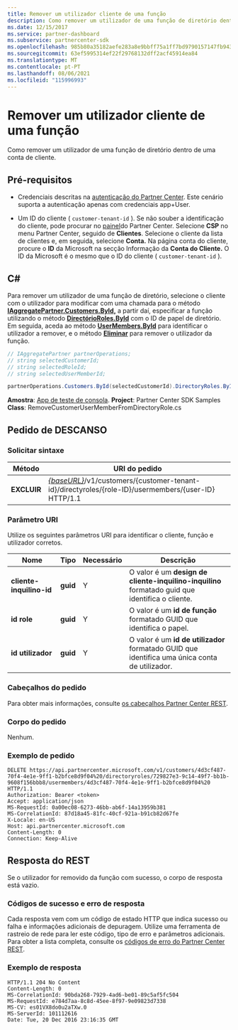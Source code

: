 ```yaml
---
title: Remover um utilizador cliente de uma função
description: Como remover um utilizador de uma função de diretório dentro de uma conta de cliente.
ms.date: 12/15/2017
ms.service: partner-dashboard
ms.subservice: partnercenter-sdk
ms.openlocfilehash: 985b80a35182aefe283a8e9bbff75a1ff7bd9790157147fb943d8b18eb5c5079
ms.sourcegitcommit: 63ef5995314ef22f29768132dff2acf45914ea84
ms.translationtype: MT
ms.contentlocale: pt-PT
ms.lasthandoff: 08/06/2021
ms.locfileid: "115996993"
---
```

# <a name="remove-a-customer-user-from-a-role"></a>Remover um utilizador cliente de uma função

Como remover um utilizador de uma função de diretório dentro de uma conta de cliente.

## <a name="prerequisites"></a>Pré-requisitos

- Credenciais descritas na [autenticação do Partner Center](partner-center-authentication.md). Este cenário suporta a autenticação apenas com credenciais app+User.

- Um ID do cliente ( `customer-tenant-id` ). Se não souber a identificação do cliente, pode procurar no [painel](https://partner.microsoft.com/dashboard)do Partner Center. Selecione **CSP** no menu Partner Center, seguido de **Clientes**. Selecione o cliente da lista de clientes e, em seguida, selecione **Conta.** Na página conta do cliente, procure o **ID** da Microsoft na secção Informação da **Conta do Cliente.** O ID da Microsoft é o mesmo que o ID do cliente ( `customer-tenant-id` ).

## <a name="c"></a>C\#

Para remover um utilizador de uma função de diretório, selecione o cliente com o utilizador para modificar com uma chamada para o método [**IAggregatePartner.Customers.ById,**](/dotnet/api/microsoft.store.partnercenter.customers.icustomercollection.byid) a partir daí, especificar a função utilizando o método [**DirectórioRoles.ById**](/dotnet/api/microsoft.store.partnercenter.customerdirectoryroles.idirectoryrolecollection.byid) com o ID de papel de diretório. Em seguida, aceda ao método [**UserMembers.ById**](/dotnet/api/microsoft.store.partnercenter.customerdirectoryroles.iusermembercollection.byid) para identificar o utilizador a remover, e o método [**Eliminar**](/dotnet/api/microsoft.store.partnercenter.customerdirectoryroles.iusermember.delete) para remover o utilizador da função.

``` csharp
// IAggregatePartner partnerOperations;
// string selectedCustomerId;
// string selectedRoleId;
// string selectedUserMemberId;

partnerOperations.Customers.ById(selectedCustomerId).DirectoryRoles.ById(selectedRoleId).UserMembers.ById(selectedUserMemberId).Delete();
```

**Amostra**: [App de teste de consola](console-test-app.md). **Project**: Partner Center SDK Samples **Class**: RemoveCustomerUserMemberFromDirectoryRole.cs

## <a name="rest-request"></a>Pedido de DESCANSO

### <a name="request-syntax"></a>Solicitar sintaxe

| Método     | URI do pedido                                                                                                                           |
|------------|---------------------------------------------------------------------------------------------------------------------------------------|
| **EXCLUIR** | [*{baseURL}*](partner-center-rest-urls.md)/v1/customers/{customer-tenant-id}/directyroles/{role-ID}/usermembers/{user-ID} HTTP/1.1 |

### <a name="uri-parameter"></a>Parâmetro URI

Utilize os seguintes parâmetros URI para identificar o cliente, função e utilizador corretos.

| Nome                   | Tipo     | Necessário | Descrição                                                                        |
|------------------------|----------|----------|------------------------------------------------------------------------------------|
| **cliente-inquilino-id** | **guid** | Y        | O valor é um **design de cliente-inquilino-inquilino** formatado guid que identifica o cliente. |
| **id role**            | **guid** | Y        | O valor é um **id de função** formatado GUID que identifica o papel.                |
| **id utilizador**            | **guid** | Y        | O valor é um **id de utilizador** formatado GUID que identifica uma única conta de utilizador.   |

### <a name="request-headers"></a>Cabeçalhos do pedido

Para obter mais informações, consulte [os cabeçalhos Partner Center REST](headers.md).

### <a name="request-body"></a>Corpo do pedido

Nenhum.

### <a name="request-example"></a>Exemplo de pedido

```http
DELETE https://api.partnercenter.microsoft.com/v1/customers/4d3cf487-70f4-4e1e-9ff1-b2bfce8d9f04%20/directoryroles/729827e3-9c14-49f7-bb1b-9608f156bbb8/usermembers/4d3cf487-70f4-4e1e-9ff1-b2bfce8d9f04%20 HTTP/1.1
Authorization: Bearer <token>
Accept: application/json
MS-RequestId: 0a00ec08-6273-46bb-ab6f-14a13959b381
MS-CorrelationId: 87d18a45-81fc-40cf-921a-b91cb82d67fe
X-Locale: en-US
Host: api.partnercenter.microsoft.com
Content-Length: 0
Connection: Keep-Alive
```

## <a name="rest-response"></a>Resposta do REST

Se o utilizador for removido da função com sucesso, o corpo de resposta está vazio.

### <a name="response-success-and-error-codes"></a>Códigos de sucesso e erro de resposta

Cada resposta vem com um código de estado HTTP que indica sucesso ou falha e informações adicionais de depuragem. Utilize uma ferramenta de rastreio de rede para ler este código, tipo de erro e parâmetros adicionais. Para obter a lista completa, consulte os [códigos de erro do Partner Center REST](error-codes.md).

### <a name="response-example"></a>Exemplo de resposta

```http
HTTP/1.1 204 No Content
Content-Length: 0
MS-CorrelationId: 90bda268-7929-4ad6-be01-89c5af5fc504
MS-RequestId: e784d7aa-8c8d-45ee-8f97-9e09823d7338
MS-CV: es01VX8do0u2aTXw.0
MS-ServerId: 101112616
Date: Tue, 20 Dec 2016 23:16:35 GMT
```

